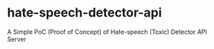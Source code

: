 # hate-speech-detector-api
A Simple PoC (Proof of Concept) of Hate-speech (Toxic) Detector API Server
